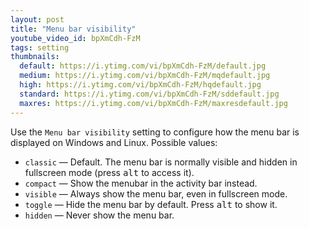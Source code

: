 ```yaml
---
layout: post
title: "Menu bar visibility"
youtube_video_id: bpXmCdh-FzM
tags: setting
thumbnails:
  default: https://i.ytimg.com/vi/bpXmCdh-FzM/default.jpg
  medium: https://i.ytimg.com/vi/bpXmCdh-FzM/mqdefault.jpg
  high: https://i.ytimg.com/vi/bpXmCdh-FzM/hqdefault.jpg
  standard: https://i.ytimg.com/vi/bpXmCdh-FzM/sddefault.jpg
  maxres: https://i.ytimg.com/vi/bpXmCdh-FzM/maxresdefault.jpg
---
```


Use the `Menu bar visibility` setting to configure how the menu bar is displayed on Windows and Linux. Possible values: 

- `classic` — Default. The menu bar is normally visible and hidden in fullscreen mode (press <kbd>alt</kbd> to access it).
- `compact` — Show the menubar in the activity bar instead.
- `visible` — Always show the menu bar, even in fullscreen mode.
- `toggle` — Hide the menu bar by default. Press <kbd>alt</kbd> to show it.
- `hidden` — Never show the menu bar.
